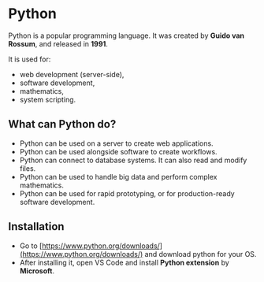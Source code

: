 # Python

Python is a popular programming language. It was created by **Guido van Rossum**, and released in **1991**.

It is used for:
- web development (server-side),
- software development,
- mathematics,
- system scripting.

## What can Python do?

- Python can be used on a server to create web applications.
- Python can be used alongside software to create workflows.
- Python can connect to database systems. It can also read and modify files.
- Python can be used to handle big data and perform complex mathematics.
- Python can be used for rapid prototyping, or for production-ready software development.

## Installation

* Go to [https://www.python.org/downloads/](https://www.python.org/downloads/) and download python for your OS.
* After installing it, open VS Code and install **Python extension** by **Microsoft**.

